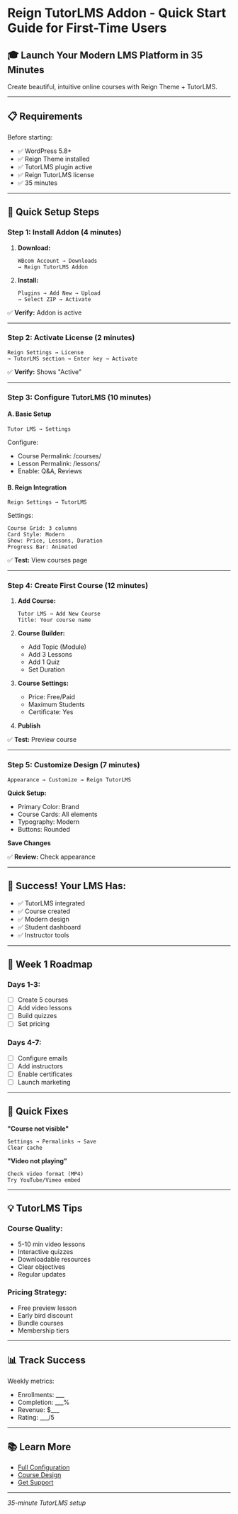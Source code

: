 # Reign TutorLMS Addon - Quick Start Guide for First-Time Users

## 🎓 Launch Your Modern LMS Platform in 35 Minutes

Create beautiful, intuitive online courses with Reign Theme + TutorLMS.

---

## 📋 Requirements

Before starting:
- ✅ WordPress 5.8+
- ✅ Reign Theme installed
- ✅ TutorLMS plugin active
- ✅ Reign TutorLMS license
- ✅ 35 minutes

---

## 🎯 Quick Setup Steps

### Step 1: Install Addon (4 minutes)

1. **Download:**
   ```
   WBcom Account → Downloads
   → Reign TutorLMS Addon
   ```

2. **Install:**
   ```
   Plugins → Add New → Upload
   → Select ZIP → Activate
   ```

✅ **Verify:** Addon is active

---

### Step 2: Activate License (2 minutes)

```
Reign Settings → License
→ TutorLMS section → Enter key → Activate
```

✅ **Verify:** Shows "Active"

---

### Step 3: Configure TutorLMS (10 minutes)

#### A. Basic Setup
```
Tutor LMS → Settings
```
Configure:
- Course Permalink: /courses/
- Lesson Permalink: /lessons/
- Enable: Q&A, Reviews

#### B. Reign Integration
```
Reign Settings → TutorLMS
```

Settings:
```
Course Grid: 3 columns
Card Style: Modern
Show: Price, Lessons, Duration
Progress Bar: Animated
```

✅ **Test:** View courses page

---

### Step 4: Create First Course (12 minutes)

1. **Add Course:**
   ```
   Tutor LMS → Add New Course
   Title: Your course name
   ```

2. **Course Builder:**
   - Add Topic (Module)
   - Add 3 Lessons
   - Add 1 Quiz
   - Set Duration

3. **Course Settings:**
   - Price: Free/Paid
   - Maximum Students
   - Certificate: Yes

4. **Publish**

✅ **Test:** Preview course

---

### Step 5: Customize Design (7 minutes)

```
Appearance → Customize → Reign TutorLMS
```

**Quick Setup:**
- Primary Color: Brand
- Course Cards: All elements
- Typography: Modern
- Buttons: Rounded

**Save Changes**

✅ **Review:** Check appearance

---

## 🎉 Success! Your LMS Has:

- ✅ TutorLMS integrated
- ✅ Course created
- ✅ Modern design
- ✅ Student dashboard
- ✅ Instructor tools

---

## 📅 Week 1 Roadmap

### Days 1-3:
- [ ] Create 5 courses
- [ ] Add video lessons
- [ ] Build quizzes
- [ ] Set pricing

### Days 4-7:
- [ ] Configure emails
- [ ] Add instructors
- [ ] Enable certificates
- [ ] Launch marketing

---

## 🚨 Quick Fixes

**"Course not visible"**
```
Settings → Permalinks → Save
Clear cache
```

**"Video not playing"**
```
Check video format (MP4)
Try YouTube/Vimeo embed
```

---

## 💡 TutorLMS Tips

### Course Quality:
- 5-10 min video lessons
- Interactive quizzes
- Downloadable resources
- Clear objectives
- Regular updates

### Pricing Strategy:
- Free preview lesson
- Early bird discount
- Bundle courses
- Membership tiers

---

## 📊 Track Success

Weekly metrics:
- Enrollments: ___
- Completion: ___%
- Revenue: $___
- Rating: ___/5

---

## 📚 Learn More

- [Full Configuration](03-configuration.md)
- [Course Design](04-course-customization.md)
- [Get Support](https://wbcomdesigns.com/support/)

---

*35-minute TutorLMS setup*